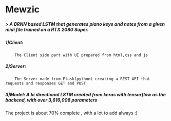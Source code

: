 # Mewzic

#####   > A BRNN based LSTM that generates piano keys and notes from a given midi file trained on a RTX 2080 Super.

#####   1)Client: 
        The Client side part with UI prepared from html,css and js
#####   2)Server: 
        The Server made from Flask(python) creating a REST API that requests and responses GET and POST
#####   3)Model: A bi directional LSTM created from keras with tensorflow as the backend, with over 3,616,008 parameters

The project is about 70% complete , with a lot to add always :)
